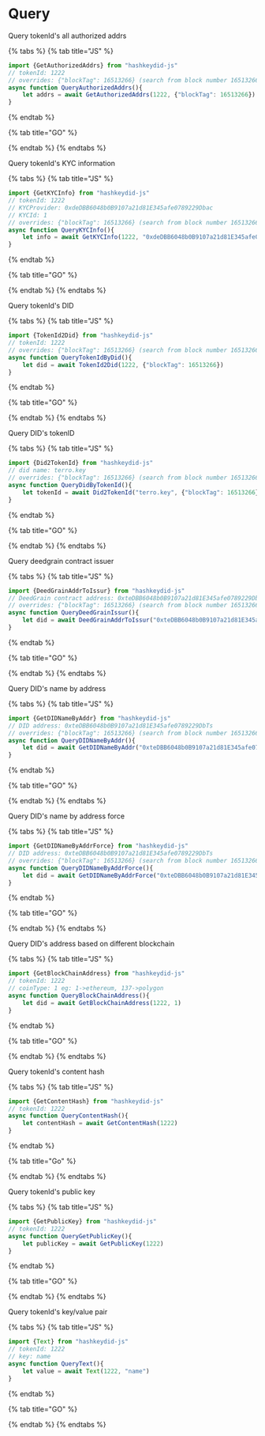 # Query

Query tokenId's all authorized addrs

{% tabs %}
{% tab title="JS" %}
```javascript
import {GetAuthorizedAddrs} from "hashkeydid-js"
// tokenId: 1222
// overrides: {"blockTag": 16513266} (search from block number 16513266)
async function QueryAuthorizedAddrs(){
    let addrs = await GetAuthorizedAddrs(1222, {"blockTag": 16513266})
}
```
{% endtab %}

{% tab title="GO" %}

{% endtab %}
{% endtabs %}

Query tokenId's KYC information

{% tabs %}
{% tab title="JS" %}
```javascript
import {GetKYCInfo} from "hashkeydid-js"
// tokenId: 1222
// KYCProvider: 0xdeDBB6048b0B9107a21d81E345afe0789229Dbac
// KYCId: 1
// overrides: {"blockTag": 16513266} (search from block number 16513266)
async function QueryKYCInfo(){
    let info = await GetKYCInfo(1222, "0xdeDBB6048b0B9107a21d81E345afe0789229Dbac", 1, {"blockTag": 16513266})
}

```
{% endtab %}

{% tab title="GO" %}

{% endtab %}
{% endtabs %}

Query tokenId's DID

{% tabs %}
{% tab title="JS" %}
```javascript
import {TokenId2Did} from "hashkeydid-js"
// tokenId: 1222
// overrides: {"blockTag": 16513266} (search from block number 16513266)
async function QueryTokenIdByDid(){
    let did = await TokenId2Did(1222, {"blockTag": 16513266})
}
```
{% endtab %}

{% tab title="GO" %}

{% endtab %}
{% endtabs %}

Query DID's tokenID

{% tabs %}
{% tab title="JS" %}
```javascript
import {Did2TokenId} from "hashkeydid-js"
// did name: terro.key
// overrides: {"blockTag": 16513266} (search from block number 16513266)
async function QueryDidByTokenId(){
    let tokenId = await Did2TokenId("terro.key", {"blockTag": 16513266})
}
```
{% endtab %}

{% tab title="GO" %}

{% endtab %}
{% endtabs %}

Query deedgrain contract issuer

{% tabs %}
{% tab title="JS" %}
```javascript
import {DeedGrainAddrToIssur} from "hashkeydid-js"
// DeedGrain contract address: 0xteDBB6048b0B9107a21d81E345afe0789229DbTs
// overrides: {"blockTag": 16513266} (search from block number 16513266)
async function QueryDeedGrainIssur(){
    let did = await DeedGrainAddrToIssur("0xteDBB6048b0B9107a21d81E345afe0789229DbTs", {"blockTag": 16513266})
}

```
{% endtab %}

{% tab title="GO" %}

{% endtab %}
{% endtabs %}

Query DID's name by address

{% tabs %}
{% tab title="JS" %}
```javascript
import {GetDIDNameByAddr} from "hashkeydid-js"
// DID address: 0xteDBB6048b0B9107a21d81E345afe0789229DbTs
// overrides: {"blockTag": 16513266} (search from block number 16513266)
async function QueryDIDNameByAddr(){
    let did = await GetDIDNameByAddr("0xteDBB6048b0B9107a21d81E345afe0789229DbTs", {"blockTag": 16513266})
}
```
{% endtab %}

{% tab title="GO" %}

{% endtab %}
{% endtabs %}

Query DID's name by address force

{% tabs %}
{% tab title="JS" %}
```javascript
import {GetDIDNameByAddrForce} from "hashkeydid-js"
// DID address: 0xteDBB6048b0B9107a21d81E345afe0789229DbTs
// overrides: {"blockTag": 16513266} (search from block number 16513266)
async function QueryDIDNameByAddrForce(){
    let did = await GetDIDNameByAddrForce("0xteDBB6048b0B9107a21d81E345afe0789229DbTs", {"blockTag": 16513266})
}
```
{% endtab %}

{% tab title="GO" %}

{% endtab %}
{% endtabs %}

Query DID's address based on different blockchain

{% tabs %}
{% tab title="JS" %}
```javascript
import {GetBlockChainAddress} from "hashkeydid-js"
// tokenId: 1222
// coinType: 1 eg: 1->ethereum, 137->polygon
async function QueryBlockChainAddress(){
    let did = await GetBlockChainAddress(1222, 1)
}
```
{% endtab %}

{% tab title="GO" %}

{% endtab %}
{% endtabs %}

Query tokenId's content hash

{% tabs %}
{% tab title="JS" %}
```javascript
import {GetContentHash} from "hashkeydid-js"
// tokenId: 1222
async function QueryContentHash(){
    let contentHash = await GetContentHash(1222)
}
```
{% endtab %}

{% tab title="Go" %}

{% endtab %}
{% endtabs %}

Query tokenId's public key

{% tabs %}
{% tab title="JS" %}
```javascript
import {GetPublicKey} from "hashkeydid-js"
// tokenId: 1222
async function QueryGetPublicKey(){
    let publicKey = await GetPublicKey(1222)
}
```
{% endtab %}

{% tab title="GO" %}

{% endtab %}
{% endtabs %}

Query tokenId's key/value pair

{% tabs %}
{% tab title="JS" %}
```javascript
import {Text} from "hashkeydid-js"
// tokenId: 1222
// key: name
async function QueryText(){
    let value = await Text(1222, "name")
}
```
{% endtab %}

{% tab title="GO" %}

{% endtab %}
{% endtabs %}







